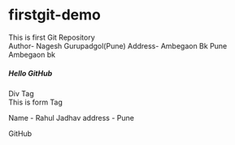 # firstgit-demo
This is first Git Repository 
<br>
Author- Nagesh Gurupadgol(Pune)
Address- Ambegaon Bk Pune
Ambegaon bk
<h5>Hello GitHub</h5>
<div>Div Tag </div>
<form>This is form Tag</form>
Name - Rahul Jadhav
address - Pune

GitHub 